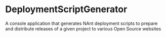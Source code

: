 # DeploymentScriptGenerator
A console application that generates NAnt deployment scripts to prepare and distribute releases of a given project to various Open Source websites
